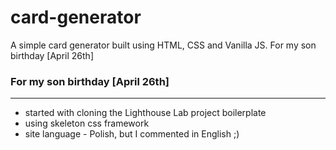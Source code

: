 # card-generator
A simple card generator built using HTML, CSS and Vanilla JS. For my son birthday [April 26th]
### For my son birthday [April 26th]
--------------
* started with cloning the Lighthouse Lab project boilerplate
* using skeleton css framework
* site language - Polish, but I commented in English ;)
